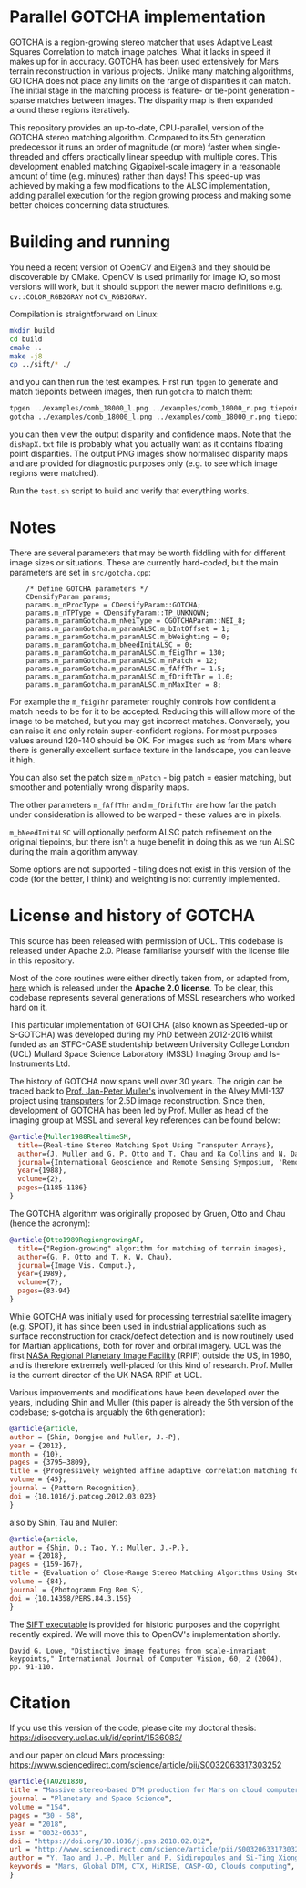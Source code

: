 # Parallel GOTCHA implementation

GOTCHA is a region-growing stereo matcher that uses Adaptive Least Squares Correlation to match image patches. What it lacks in speed it makes up for in accuracy. GOTCHA has been used extensively for Mars terrain reconstruction in various projects. Unlike many matching algorithms, GOTCHA does not place any limits on the range of disparities it can match. The initial stage in the matching process is feature- or tie-point generation - sparse matches between images. The disparity map is then expanded around these regions iteratively.

This repository provides an up-to-date, CPU-parallel, version of the GOTCHA stereo matching algorithm. Compared to its 5th generation predecessor it runs an order of magnitude (or more) faster when single-threaded and offers practically linear speedup with multiple cores. This development enabled matching Gigapixel-scale imagery in a reasonable amount of time (e.g. minutes) rather than days! This speed-up was achieved by making a few modifications to the ALSC implementation, adding parallel execution for the region growing process and making some better choices concerning data structures.

# Building and running

You need a recent version of OpenCV and Eigen3 and they should be discoverable by CMake. OpenCV is used primarily for image IO, so most versions will work, but it should support the newer macro definitions e.g. `cv::COLOR_RGB2GRAY` not `CV_RGB2GRAY`.

Compilation is straightforward on Linux:

``` bash
mkdir build
cd build
cmake ..
make -j8
cp ../sift/* ./
```

and you can then run the test examples. First run `tpgen` to generate and match tiepoints between images, then run `gotcha` to match them:

``` bash
tpgen ../examples/comb_18000_l.png ../examples/comb_18000_r.png tiepoints.txt
gotcha ../examples/comb_18000_l.png ../examples/comb_18000_r.png tiepoints.txt ./
```

you can then view the output disparity and confidence maps. Note that the `disMapX.txt` file is probably what you actually want as it contains floating point disparities. The output PNG images show normalised disparity maps and are provided for diagnostic purposes only (e.g. to see which image regions were matched).

Run the `test.sh` script to build and verify that everything works.

# Notes

There are several parameters that may be worth fiddling with for different image sizes or situations. These are currently hard-coded, but the main parameters are set in `src/gotcha.cpp`:

```
    /* Define GOTCHA parameters */
    CDensifyParam params;
    params.m_nProcType = CDensifyParam::GOTCHA;
    params.m_nTPType = CDensifyParam::TP_UNKNOWN;
    params.m_paramGotcha.m_nNeiType = CGOTCHAParam::NEI_8;
    params.m_paramGotcha.m_paramALSC.m_bIntOffset = 1;
    params.m_paramGotcha.m_paramALSC.m_bWeighting = 0;
    params.m_paramGotcha.m_bNeedInitALSC = 0;
    params.m_paramGotcha.m_paramALSC.m_fEigThr = 130;
    params.m_paramGotcha.m_paramALSC.m_nPatch = 12;
    params.m_paramGotcha.m_paramALSC.m_fAffThr = 1.5;
    params.m_paramGotcha.m_paramALSC.m_fDriftThr = 1.0;
    params.m_paramGotcha.m_paramALSC.m_nMaxIter = 8;
```

For example the `m_fEigThr` parameter roughly controls how confident a match needs to be for it to be accepted. Reducing this will allow more of the image to be matched, but you may get incorrect matches. Conversely, you can raise it and only retain super-confident regions. For most purposes values around 120-140 should be OK. For images such as from Mars where there is generally excellent surface texture in the landscape, you can leave it high.

You can also set the patch size `m_nPatch` - big patch = easier matching, but smoother and potentially wrong disparity maps.

The other parameters `m_fAffThr` and `m_fDriftThr` are how far the patch under consideration is allowed to be warped - these values are in pixels.

`m_bNeedInitALSC` will optionally perform ALSC patch refinement on the original tiepoints, but there isn't a huge benefit in doing this as we run ALSC during the main algorithm anyway.

Some options are not supported - tiling does not exist in this version of the code (for the better, I think) and weighting is not currently implemented.

# License and history of GOTCHA

This source has been released with permission of UCL. This codebase is released under Apache 2.0. Please familiarise yourself with the license file in this repository.

Most of the core routines were either directly taken from, or adapted from, [here](https://github.com/mssl-imaging/CASP-GO) which is released under the **Apache 2.0 license**. To be clear, this codebase represents several generations of MSSL researchers who worked hard on it.

This particular implementation of GOTCHA (also known as Speeded-up or S-GOTCHA) was developed during my PhD between 2012-2016 whilst funded as an STFC-CASE studentship between University College London (UCL) Mullard Space Science Laboratory (MSSL) Imaging Group and Is-Instruments Ltd.

The history of GOTCHA now spans well over 30 years. The origin can be traced back to [Prof. Jan-Peter Muller's](https://www.ucl.ac.uk/mssl/people/prof-jan-peter-muller) involvement in the Alvey MMI-137 project using [transputers](https://en.wikipedia.org/wiki/Transputer) for 2.5D image reconstruction. Since then, development of GOTCHA has been led by Prof. Muller as head of the imaging group at MSSL and several key references can be found below:

``` bibtex
@article{Muller1988RealtimeSM,
  title={Real-time Stereo Matching Spot Using Transputer Arrays},
  author={J. Muller and G. P. Otto and T. Chau and Ka Collins and N. Day and I. Dowman and M. Jackson and M. O'Neill and V. Paramananda and J.B.G. Roberts and A. Stevens and M. Upton},
  journal={International Geoscience and Remote Sensing Symposium, 'Remote Sensing: Moving Toward the 21st Century'.},
  year={1988},
  volume={2},
  pages={1185-1186}
}
```

The GOTCHA algorithm was originally proposed by Gruen, Otto and Chau (hence the acronym):

``` bibtex
@article{Otto1989RegiongrowingAF,
  title={"Region-growing" algorithm for matching of terrain images},
  author={G. P. Otto and T. K. W. Chau},
  journal={Image Vis. Comput.},
  year={1989},
  volume={7},
  pages={83-94}
}
```

While GOTCHA was initially used for processing terrestrial satellite imagery (e.g. SPOT), it has since been used in industrial applications such as surface reconstruction for crack/defect detection and is now routinely used for Martian applications, both for rover and orbital imagery. UCL was the first [NASA Regional Planetary Image Facility](https://en.wikipedia.org/wiki/Regional_Planetary_Image_Facility) (RPIF) outside the US, in 1980, and is therefore extremely well-placed for this kind of research. Prof. Muller is the current director of the UK NASA RPIF at UCL.

Various improvements and modifications have been developed over the years, including Shin and Muller (this paper is already the 5th version of the codebase; s-gotcha is arguably the 6th generation):

``` bibtex
@article{article,
author = {Shin, Dongjoe and Muller, J.-P},
year = {2012},
month = {10},
pages = {3795–3809},
title = {Progressively weighted affine adaptive correlation matching for quasi-dense 3D reconstruction},
volume = {45},
journal = {Pattern Recognition},
doi = {10.1016/j.patcog.2012.03.023}
}
```

also by Shin, Tau and Muller:

``` bibtex
@article{article,
author = {Shin, D.; Tao, Y.; Muller, J.-P.},
year = {2018},
pages = {159-167},
title = {Evaluation of Close-Range Stereo Matching Algorithms Using Stereoscopic Measurements.},
volume = {84},
journal = {Photogramm Eng Rem S},
doi = {10.14358/PERS.84.3.159}
}
```

The [SIFT executable](https://www.cs.ubc.ca/~lowe/keypoints/) is provided for historic purposes and the copyright recently expired. We will move this to OpenCV's implementation shortly.

```
David G. Lowe, "Distinctive image features from scale-invariant keypoints," International Journal of Computer Vision, 60, 2 (2004), pp. 91-110.
```

# Citation

If you use this version of the code, please cite my doctoral thesis: https://discovery.ucl.ac.uk/id/eprint/1536083/

and our paper on cloud Mars processing: https://www.sciencedirect.com/science/article/pii/S0032063317303252

``` bibtex
@article{TAO201830,
title = "Massive stereo-based DTM production for Mars on cloud computers",
journal = "Planetary and Space Science",
volume = "154",
pages = "30 - 58",
year = "2018",
issn = "0032-0633",
doi = "https://doi.org/10.1016/j.pss.2018.02.012",
url = "http://www.sciencedirect.com/science/article/pii/S0032063317303252",
author = "Y. Tao and J.-P. Muller and P. Sidiropoulos and Si-Ting Xiong and A.R.D. Putri and S.H.G. Walter and J. Veitch-Michaelis and V. Yershov",
keywords = "Mars, Global DTM, CTX, HiRISE, CASP-GO, Clouds computing",
}
```
